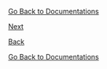 [Go Back to Documentations](../README.md)

[Next](Supercap.md)


[Back](Load_capacitor.md)


[Go Back to Documentations](../README.md)
